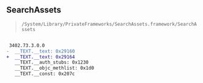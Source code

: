 ## SearchAssets

> `/System/Library/PrivateFrameworks/SearchAssets.framework/SearchAssets`

```diff

 3402.73.3.0.0
-  __TEXT.__text: 0x29160
+  __TEXT.__text: 0x29164
   __TEXT.__auth_stubs: 0x1230
   __TEXT.__objc_methlist: 0x1d0
   __TEXT.__const: 0x207c

```
